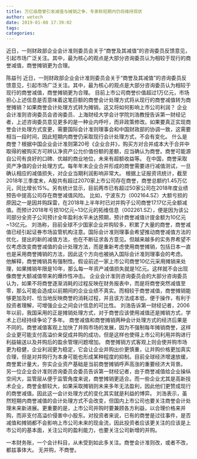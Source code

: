 ```yaml
---
title: 万亿级商誉引发减值与摊销之争，专家称短期内仍将维持现状
author: wetech
date: 2019-01-08 17:39:02
tags: 
categories: 
---
```

近日，一则财政部企业会计准则委员会关于“商誉及其减值”的咨询委员反馈意见，引起市场广泛关注。其中，最为核心的观点是大部分咨询委员认为相较于现行的商誉减值，商誉摊销更为合理。
<!-- more -->
陈益刊
近日，一则财政部企业会计准则委员会关于“商誉及其减值”的咨询委员反馈意见，引起市场广泛关注。其中，最为核心的观点是大部分咨询委员认为相较于现行的商誉减值，商誉摊销更为合理。
目前上市公司商誉价值超过1万亿元，市场担心上述信息是否意味着这笔巨额的商誉会计处理方式将从现行的商誉减值转为商誉摊销？如果商誉会计处理方式转为摊销，这又将如何影响上市公司利润？
企业会计准则咨询委员会咨询委员、上海财经大学会计学院刘浩教授告诉第一财经记者，上述咨询委员意见更多的是一种业内呼吁，而非政策修改。如果要真正实现商誉会计处理方式变更，需要国际会计准则理事会和中国财政部的协调一致，这需要相当一段时间，因此短期内商誉仍采取现行会计处理方式，不会有变化。
什么是商誉？根据中国企业会计准则第20号《企业合并》，购买方对合并成本大于合并中取得的被购买方可辨认净资产公允价值份额的差额，应当确认为商誉。商誉可能源自公司有良好的口碑、优越的商业地位，未来有超额收益等。
在中国，商誉采取资产净值的会计处理方式。每年年末企业合并形成的商誉需要进行减值测试，一旦确认相应的减值损失，对企业当期利润影响非常大。
根据上证报资讯统计，截至2018年三季度末，A股共有超过2070家上市公司存在商誉，商誉总额约1.45万亿元，同比增长15%。另有统计显示，目前两市已有超过50家公司在2018年度业绩预告中提高公司存在商誉减值风险。
比如，宁波东力（002164.SZ）大额亏损的原因之一是因并购踩雷，在2018年上半年时已对并购子公司商誉17.17亿元全额减值。而预计2018年亏损10亿元~13亿元的拓维信息（002261.SZ），便是因为该公司部分全资子公司预计全年盈利水平未达预期，预计商誉减值计提金额为10亿元~13亿元。
刘浩称，目前全球不少国家企业并购较多，积累了大量的商誉，商誉减值已经引起证券市场监管机构注意。国际会计准则理事会希望推动商誉减值方法的优化，提出的新的减值方法，也在不断征求各方意见。但越来越多的实务界希望不仅考虑改变商誉减值的会计处理方法，而是重新考虑使用商誉摊销，包括日本一直也是采用商誉摊销的方法，因此这个方向也被纳入国际会计准则理事会的考虑。
他解释，商誉摊销具有强制性。假设前述一家上市公司商誉10亿元采用摊销来处理，如果摊销年限是10年，那么每一年资产减值损失就是1亿元。这样就不会出现像商誉大额减值带来的爆炸性冲击。
企业会计准则咨询委员会的大部分咨询委员认为，如果不将商誉逐渐消耗的过程反映在财务报表中，而是将商誉突然减值至零，那么可能会造成以前期间的企业业绩不真实。而相较于商誉减值，商誉摊销能够更加及时、恰当地反映商誉的消耗过程，并且该方法成本低，便于操作，有利于投资者理解，可增强企业之间会计信息的可比性。
刘浩告诉第一财经记者，2006年以前，我国采用的正是摊销处理方式，对于商誉应该使用减值还是摊销方式，学术上已经持续争论了多年。
商誉减值和商誉摊销两种会计处理方式的经济后果是不同的。商誉减值客观上加快了并购市场的发展，因为不强制每年摊销商誉，这样企业更可能支付高溢价来促成并购的成功，但是这样也使得上市公司利用并购进行利益输送以及并购后的盈余管理问题增加。
商誉摊销方式客观上则会使并购市场更为稳健，企业利润更为稳定，它会让企业并购出价更慎重，让并购价格更加真实合理，但是对并购行为本身可能也形成某种程度的抑制。目前全球经济增速放缓，商誉累计量大，夯实企业资产基础是当前商誉摊销呼声高涨的重要经济大背景。
另一位企业会计准则咨询委员会委员告诉第一财经记者，由于商誉减值给企业操纵空间大，监管层从便于监管角度来说，商誉摊销更适合。而一些企业尤其是高新技术企业，商誉金额较大，如果采取摊销则未来多年无法盈利，因此他们更赞成现行的商誉减值。因此这一会计处理方式的变化其实就是利益的博弈。
刘浩表示，虽然短期内商誉减值的会计处理方式不会改变，但国内上市公司也要关注商誉会计处理未来新进展。更重要的是，上市公司并购时要兼顾各方利益，以合理价格来并购，而非支付高溢价侵害中小股东。对投资者来说，已有的商誉是过往事件，是否减值和摊销都不会影响上市公司未来的现金流，因此投资者应该更关注的应该是上市公司的基本面，关注公司的盈利能力，也要关注公司新增的并购。
 
 
一本财务账，一个会计科目，从未受到如此多关注。商誉会计准则改，或者不改，都兹事体大。
无并购，不商誉。
